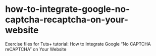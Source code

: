 # how-to-integrate-google-no-captcha-recaptcha-on-your-website
Exercise files for Tuts+ tutorial: How to Integrate Google “No CAPTCHA reCAPTCHA” on Your Website
